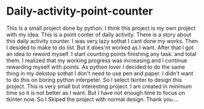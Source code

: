 # Daily-activity-point-counter
This Is a small project done by python. I think this project is my own project with my idea. This is a point conter of daily activity. 
There is a story about this daily activity counter. I was very lazy sothat I cant done my works. Then I desided to make to do list. But it does'nt worked as I want. After that I got an idea to reword myself. I start counting points finishing any task. and total them. I realized that my working progress was increasing and I continue rewarding myself with points.
As python lover I decided to do the same thing in my dekstop sothat I don't need to use pen and paper.
I didn't want to do this on boring python interpeter. So I select tkinter to design this project. This is very small but interesting project. I am created in minimum time so it is not better as I want. But I have not enough time to focus on tkinter now. So I Skiped the project with normal design.
Thank you....
